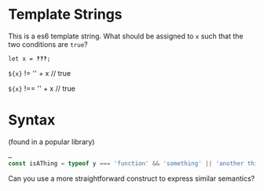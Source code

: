 # Template Strings #
This is a es6 template string. What should be assigned to `x` such that the two conditions are `true`?

    let x = ‽‽‽;

   `${x}` !=  '' + x // true

   `${x}` !== '' + x // true

# Syntax #

(found in a popular library)

``` js
…
const isAThing = typeof y === 'function' && 'something' || 'another thing';
```

Can you use a more straightforward construct to express similar semantics?
